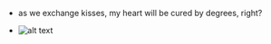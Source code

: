 - as we exchange kisses, my heart will be cured by degrees, right?

- ![alt text](https://static.wikia.nocookie.net/v__/images/6/68/Mobious_hiiragikirai.jpg/revision/latest?cb=20201126102624&path-prefix=vocaloidlyrics)

<!---
ultimate-rebel/ultimate-rebel is a ✨ special ✨ repository because its `README.md` (this file) appears on your GitHub profile.
You can click the Preview link to take a look at your changes.
--->
